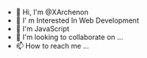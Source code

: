 - 👋 Hi, I'm @XArchenon
- 👀 I' m Interested In Web Development
- 🌱 I'm JavaScript
- 💞️ I'm looking to collaborate on ...
- 📫 How to reach me ...

<!---
XArchenon/XArchenon is a ✨ special ✨ repository because its `README.md` (this file) appears on your GitHub profile.
You can click the Preview link to take a look at your changes.
--->
